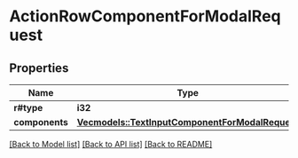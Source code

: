 # ActionRowComponentForModalRequest

## Properties

Name | Type | Description | Notes
------------ | ------------- | ------------- | -------------
**r#type** | **i32** |  | 
**components** | [**Vec<models::TextInputComponentForModalRequest>**](TextInputComponentForModalRequest.md) |  | 

[[Back to Model list]](../README.md#documentation-for-models) [[Back to API list]](../README.md#documentation-for-api-endpoints) [[Back to README]](../README.md)



